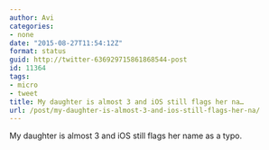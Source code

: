 ```yaml
---
author: Avi
categories:
- none
date: "2015-08-27T11:54:12Z"
format: status
guid: http://twitter-636929715861868544-post
id: 11364
tags:
- micro
- tweet
title: My daughter is almost 3 and iOS still flags her na…
url: /post/my-daughter-is-almost-3-and-ios-still-flags-her-na/
---
```

My daughter is almost 3 and iOS still flags her name as a typo.
